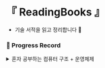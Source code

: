 # 『 ReadingBooks 』

- 기술 서적을 읽고 정리합니다 📖

### 📍 Progress Record

<details>
<summary> 혼자 공부하는 컴퓨터 구조 + 운영체제 </summary>

| 1️⃣ | 혼자 공부하는 컴퓨터 구조 + 운영체제                                                                       |
|:---:|---------------------------------------------------------------------------------------------|
| 1강  | [컴퓨터 구조를 알아야 하는 이유](https://github.com/yunji1201/ReadingBooks/blob/main/computer/1.md)      |
| 2강  | [컴퓨터 구조의 큰 그림](https://github.com/yunji1201/ReadingBooks/blob/main/computer/2.md)           |
| 3강  | [컴퓨터의 핵심 부품](https://github.com/yunji1201/ReadingBooks/blob/main/computer/3.md)             |
| 4강  | [0과 1로 숫자를 표현하는 방법](https://github.com/yunji1201/ReadingBooks/blob/main/computer/4.md)      |
| 5강  | [0과 1로 문자를 표현하는 방법](https://github.com/yunji1201/ReadingBooks/blob/main/computer/5.md)      |
| 6강  | [소스코드와 명령어](https://github.com/yunji1201/ReadingBooks/blob/main/computer/6.md)              |
| 7강  | [명령어의 구조와 주소 지정 방식](https://github.com/yunji1201/ReadingBooks/blob/main/computer/7.md)      |
| 8강  | [C언어의 컴파일 과정](https://github.com/yunji1201/ReadingBooks/blob/main/computer/8.md)            |
| 9강  | [CPU의 내부 구성 - ALU와 제어장치](https://github.com/yunji1201/ReadingBooks/blob/main/computer/9.md) |
| 10강 | [CPU의 내부 구성 - 레지스터](https://github.com/yunji1201/ReadingBooks/blob/main/computer/10.md)     |
| 11강 | [명령어 사이클과 인터럽트](https://github.com/yunji1201/ReadingBooks/blob/main/computer/11.md)         |
| 12강 | [빠른 CPU를 위한 설계 기법](https://github.com/yunji1201/ReadingBooks/blob/main/computer/12.md)      |
| 13강 | [명령어 병렬 처리 기법](https://github.com/yunji1201/ReadingBooks/blob/main/computer/13.md)          |
| 14강 | [명령어 집합 구조, CISC와 RISC](https://github.com/yunji1201/ReadingBooks/blob/main/computer/14.md) |
| 15강 | [RAM의 특성과 종류](https://github.com/yunji1201/ReadingBooks/blob/main/computer/15.md)           |

</details>
